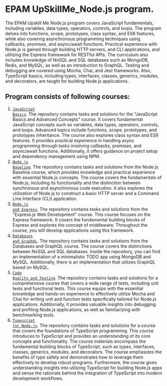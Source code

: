 # EPAM UpSkillMe_Node.js program.

The EPAM Upskill Me Node.js program covers JavaScript fundamentals, including variables, data types, operators, controls, and loops. The program delves into functions, scope, prototypes, class syntax, and ES6 features, while also covering asynchronous programming techniques using callbacks, promises, and async/await functions. Practical experience with Node.js is gained through building HTTP servers, and CLI applications, and utilizing the Express framework for RESTful APIs. The curriculum also includes knowledge of NoSQL and SQL databases such as MongoDB, Redis, and MySQL, as well as an introduction to GraphQL. Testing and debugging are covered using Mocha, Chai, and Jest frameworks. Also, TypeScript basics, including types, interfaces, classes, generics, modules, and decorators, are taught for building Node.js applications.

## Program consists of following courses:

1. <code>[JavaScript Basics](https://github.com/chkvdm/node.js-epam-upskill-me/tree/main/1.Intro-To-Javascript)</code>.
The repository contains tasks and solutions for the "JavaScript Basics and Advanced Concepts" course. It covers fundamental JavaScript concepts such as variables, data types, operators, controls, and loops. Advanced topics include functions, scope, prototypes, and prototypes inheritance. The course also explores class syntax and ES6 features. It provides practical experience in handling async programming through tasks involving callbacks, promises, and async/await functions. Additionally, it offers guidance on project setup and dependency management using NPM.
2. <code>[Node.js Baseline](https://github.com/chkvdm/node.js-epam-upskill-me/tree/main/2.Node.js-Baseline)</code>.
The repository contains tasks and solutions from the Node.js Baseline course, which provides knowledge and practical experience with essential Node.js concepts. The course covers the fundamentals of Node.js, including its functionality and the distinction between synchronous and asynchronous code execution. It also explores the utilization of Node.js to construct a basic HTTP server and a Command Line Interface (CLI) application.
3. <code>[Node.js and Express](https://github.com/chkvdm/node.js-epam-upskill-me/tree/main/3.Node.js-and-Express.js)</code>.
The repository contains tasks and solutions from the "Express.js Web Development" course. This course focuses on the Express framework. It covers the fundamental building blocks of Express and explores the concept of middleware. Throughout the course, you will develop applications using this framework.
4. <code>[Databases and GraphQL](https://github.com/chkvdm/node.js-epam-upskill-me/tree/main/4.Databases-and-GraphQL)</code>.
The repository contains tasks and solutions from the Databases and GraphQL course. The course covers the distinctions between NoSQL and SQL databases. Inside the repository, you can find an implementation of a minimalistic TODO app using MongoDB and MySQL. Additionally, there is an implementation that utilizes GraphQL based on MySQL.
5. <code>[Code Quality and Testing](https://github.com/chkvdm/node.js-epam-upskill-me/tree/main/5.Code-Quality-and-Testing)</code>.
The repository contains tasks and solutions for a comprehensive course that covers a wide range of tests, including unit tests and functional tests. This course equips with the essential knowledge and hands-on experience to effectively utilize Mocha and Chai for writing unit and function tests specifically tailored for Node.js applications. Additionally, it provides valuable insights into debugging and profiling Node.js applications, as well as familiarizing with benchmarking tools.
6. <code>[Typescript for Node.js](https://github.com/chkvdm/node.js-epam-upskill-me/tree/main/6.TypeScript)</code>.
The repository contains tasks and solutions for a course that covers the foundations of TypeScript programming. This course introduces to TypeScript and provides an understanding of its core concepts and functionality. The course materials encompass the fundamental building blocks of TypeScript, such as types, interfaces, classes, generics, modules, and decorators. The course emphasizes the benefits of type safety and demonstrates how to leverage them effectively to develop robust programs. Furthermore, the course gives understanding insights into utilizing TypeScript for building Node.js apps and sense the rationale behind the integration of TypeScript into modern development workflows.
